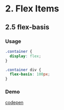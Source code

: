 # 2. Flex Items

## 2.5 flex-basis
### Usage
```css
.container {
  display: flex;
}

.container div {
  flex-basis: 100px;
}
```

### Demo 
[codepen](https://codepen.io/andrius111/pen/LYVaeBL)
